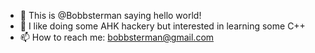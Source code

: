 - 👋 This is @Bobbsterman saying hello world!
- 🌱 I like doing some AHK hackery but interested in learning some C++
- 📫 How to reach me: bobbsterman@gmail.com

<!---
Bobbsterman/Bobbsterman is a ✨ special ✨ repository because its `README.md` (this file) appears on your GitHub profile.
You can click the Preview link to take a look at your changes.
--->
